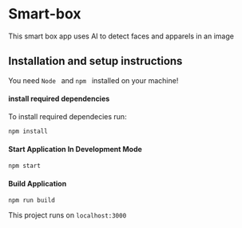 # Smart-box
This smart box app uses AI to detect faces and apparels in an image

## Installation and setup instructions
You need ```Node ``` and ```npm ``` installed on your machine!

#### install required dependencies
To install required dependecies run:

```npm install ```

#### Start Application In Development Mode 

```npm start ```

#### Build Application 

```npm run build  ```


This project runs on ```localhost:3000 ```


